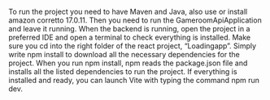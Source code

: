 To run the project you need to have Maven and Java, also use or install amazon corretto 17.0.11. 
Then you need to run the GameroomApiApplication and leave it running.
When the backend is running, open the project in a preferred IDE and open a terminal to check everything is installed. 
Make sure you cd into the right folder of the react project, “Loadingapp”. 
Simply write npm install to download all the necessary dependencies for the project. 
When you run npm install, npm reads the package.json file and installs all the listed dependencies to run the project. 
If everything is installed and ready, you can launch Vite with typing the command npm run dev.